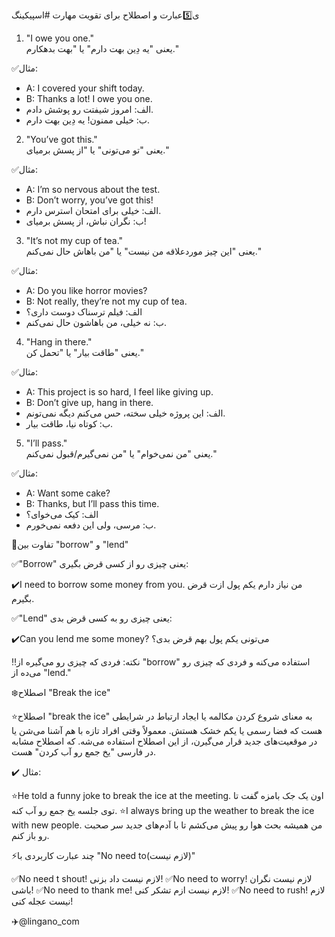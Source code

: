 ی5️⃣عبارت و اصطلاح برای تقویت مهارت #اسپیکینگ

1. "I owe you one."  
   یعنی "یه دِین بهت دارم" یا "بهت بدهکارم."  
   
✅مثال:  
   - A: I covered your shift today.  
   - B: Thanks a lot! I owe you one.  
   - الف: امروز شیفتت رو پوشش دادم.  
   - ب: خیلی ممنون! یه دِین بهت دارم.  

2. "You’ve got this."  
   یعنی "تو می‌تونی" یا "از پسش برمیای."  

✅مثال:  
   - A: I’m so nervous about the test.  
   - B: Don’t worry, you’ve got this!  
   - الف: خیلی برای امتحان استرس دارم.  
   - ب: نگران نباش، از پسش برمیای!  

3. "It’s not my cup of tea."  
   یعنی "این چیز موردعلاقه من نیست" یا "من باهاش حال نمی‌کنم."  

✅مثال:  
   - A: Do you like horror movies?  
   - B: Not really, they’re not my cup of tea.  
   - الف: فیلم ترسناک دوست داری؟  
   - ب: نه خیلی، من باهاشون حال نمی‌کنم.  

4. "Hang in there."  
   یعنی "طاقت بیار" یا "تحمل کن."  

✅مثال:  
   - A: This project is so hard, I feel like giving up.  
   - B: Don’t give up, hang in there.  
   - الف: این پروژه خیلی سخته، حس می‌کنم دیگه نمی‌تونم.  
   - ب: کوتاه نیا، طاقت بیار.  

5. "I’ll pass."  
   یعنی "من نمی‌خوام" یا "من نمی‌گیرم/قبول نمی‌کنم."  

✅مثال:  
   - A: Want some cake?  
   - B: Thanks, but I’ll pass this time.
   - الف: کیک می‌خوای؟  
   - ب: مرسی، ولی این دفعه نمی‌خورم.


🔵تفاوت بین "borrow" و "lend"

✅"Borrow"
یعنی چیزی رو از کسی قرض بگیری:

✔️I need to borrow some money from you.
من نیاز دارم یکم پول ازت قرض بگیرم.


✅"Lend" 
یعنی چیزی رو به کسی قرض بدی:

✔️Can you lend me some money?
می‌تونی یکم پول بهم قرض بدی؟


‼️نکته:
فردی که چیزی رو می‌گیره از "borrow" استفاده می‌کنه و فردی که چیزی رو می‌ده از "lend."


❄️اصطلاح "Break the ice"

⭐️اصطلاح "break the ice" به معنای شروع کردن مکالمه یا ایجاد ارتباط در شرایطی هست که فضا رسمی یا یکم خشک هستش. معمولاً وقتی افراد تازه با هم آشنا می‌شن یا در موقعیت‌های جدید قرار می‌گیرن، از این اصطلاح استفاده می‌شه. که اصطلاح مشابه در فارسی "یخ جمع رو آب کردن" هست.

✔️ مثال:

⭐️He told a funny joke to break the ice at the meeting.
اون یک جک بامزه گفت تا توی جلسه یخ جمع رو آب کنه.
⭐️I always bring up the weather to break the ice with new people.
من همیشه بحث هوا رو پیش می‌کشم تا با آدم‌های جدید سر صحبت رو باز کنم.


⚡️چند عبارت کاربردی با "No need to(لازم نیست)"

✅No need t shout!
لازم نیست داد بزنی!
✅No need to worry!
لازم نیست نگران باشی!
✅No need to thank me!
لازم نیست ازم تشکر کنی!
✅No need to rush!
لازم نیست عجله کنی!

✈️@lingano_com